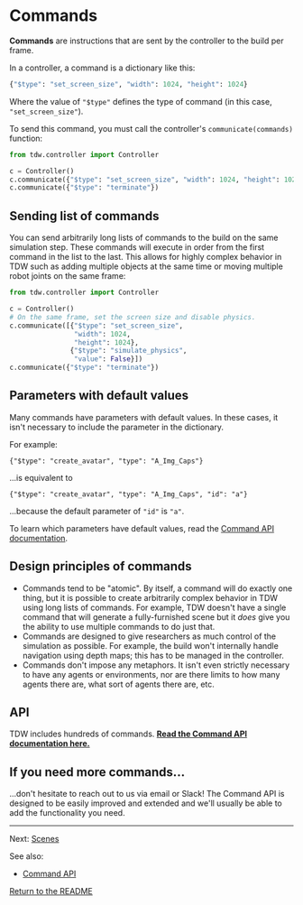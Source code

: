 # Commands

**Commands** are instructions that are sent by the controller to the build per frame.

In a controller, a command is a dictionary like this:

```python
{"$type": "set_screen_size", "width": 1024, "height": 1024}
```

Where the value of `"$type"`  defines the  type of command (in this case, `"set_screen_size"`).

To send this command, you must call the controller's `communicate(commands)` function:

```python
from tdw.controller import Controller

c = Controller() 
c.communicate({"$type": "set_screen_size", "width": 1024, "height": 1024})
c.communicate({"$type": "terminate"})
```

## Sending list of commands

You can send arbitrarily long lists of commands  to the build on the same simulation step. These commands will execute in order from the first command in the list to the last. This allows for highly complex behavior in TDW such as adding multiple objects at the same time or moving multiple robot joints on the same frame:

```python
from tdw.controller import Controller

c = Controller()
# On the same frame, set the screen size and disable physics.
c.communicate([{"$type": "set_screen_size",
                "width": 1024,
                "height": 1024},
               {"$type": "simulate_physics",
                "value": False}])
c.communicate({"$type": "terminate"})
```

## Parameters with default values

Many commands have parameters with default values. In these cases, it isn't necessary to include the parameter in the dictionary.

 For example:

 `{"$type": "create_avatar", "type": "A_Img_Caps"}` 

...is equivalent to

 `{"$type": "create_avatar", "type": "A_Img_Caps", "id": "a"}` 

...because the default parameter of `"id"` is `"a"`. 

To learn which parameters have default values, read the [Command API documentation](../api/command_api.md).

## Design principles of commands

- Commands tend to be "atomic". By itself, a command will do exactly one thing, but it is possible to create arbitrarily complex behavior in TDW using long lists of commands. For example, TDW doesn't have a single command that will generate a fully-furnished scene but it *does* give you the ability to use multiple commands to do just that.
- Commands are designed to give researchers as much control of the simulation as possible. For example, the build won't internally handle navigation using depth maps; this has to be managed in the controller.
- Commands don't impose any metaphors. It isn't even strictly necessary to have any agents or environments, nor are there limits to how many agents there are, what sort of agents there are, etc.

## API

TDW includes hundreds of commands. **[Read the Command API documentation here.](../api/command_api.md)**

## If you need more commands...

...don't hesitate to reach out to us via email or Slack! The Command API is designed to be easily improved and extended and we'll usually be able to add the functionality you need.

***

Next: [Scenes](scenes.md)

See also: 

- [Command API](../api/command_api.md)

[Return to the README](../../README.md)
